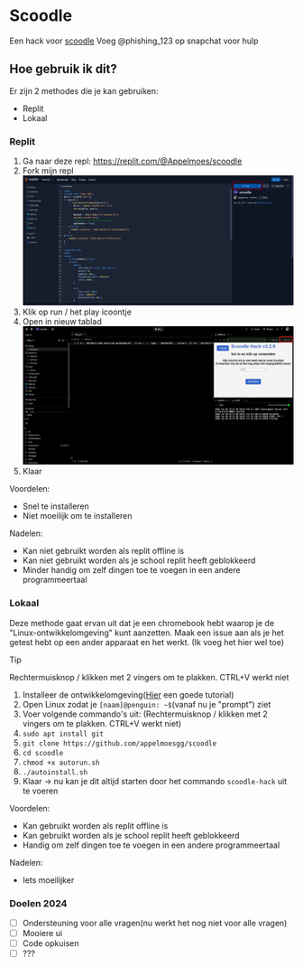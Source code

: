 # Scoodle

Een hack voor [scoodle](https://scoodle.be)
Voeg @phishing_123 op snapchat voor hulp

## Hoe gebruik ik dit?
Er zijn 2 methodes die je kan gebruiken:
- Replit
- Lokaal

### Replit
1. Ga naar deze repl: https://replit.com/@Appelmoes/scoodle
2. Fork mijn repl ![Fork](https://github.com/appelmoesgg/scoodle/blob/main/fork.jpg)
3. Klik op run / het play icoontje
4. Open in nieuw tablad ![Nieuw tabblad](https://github.com/appelmoesgg/scoodle/blob/main/tabblad.jpg)
5. Klaar

Voordelen:
- Snel te installeren
- Niet moeilijk om te installeren

Nadelen:
- Kan niet gebruikt worden als replit offline is
- Kan niet gebruikt worden als je school replit heeft geblokkeerd
- Minder handig om zelf dingen toe te voegen in een andere programmeertaal

### Lokaal
Deze methode gaat ervan uit dat je een chromebook hebt waarop je de "Linux-ontwikkelomgeving" kunt aanzetten.
Maak een issue aan als je het getest hebt op een ander apparaat en het werkt. (Ik voeg het hier wel toe)
> [!TIP]
> Rechtermuisknop / klikken met 2 vingers om te plakken. CTRL+V werkt niet


1. Installeer de ontwikkelomgeving([Hier](https://support.google.com/chromebook/answer/9145439?hl=en) een goede tutorial)
2. Open Linux zodat je `[naam]@penguin: ~$`(vanaf nu je "prompt") ziet
3. Voer volgende commando's uit: (Rechtermuisknop / klikken met 2 vingers om te plakken. CTRL+V werkt niet)
4. `sudo apt install git`
5. `git clone https://github.com/appelmoesgg/scoodle`
6. `cd scoodle`
7. `chmod +x autorun.sh`
8. `./autoinstall.sh`
9. Klaar -> nu kan je dit altijd starten door het commando `scoodle-hack` uit te voeren

Voordelen:
- Kan gebruikt worden als replit offline is
- Kan gebruikt worden als je school replit heeft geblokkeerd
- Handig om zelf dingen toe te voegen in een andere programmeertaal

Nadelen:
- Iets moeilijker


### Doelen 2024
- [ ] Ondersteuning voor alle vragen(nu werkt het nog niet voor alle vragen)
- [ ] Mooiere ui
- [ ] Code opkuisen
- [ ] ???
